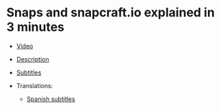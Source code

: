 # Snaps and snapcraft.io explained in 3 minutes

 * [Video](https://www.youtube.com/watch?v=DLxqdf89hRo)
 * [Description](description.txt)
 * [Subtitles](subtitles.srt)
 * Translations:

   * [Spanish subtitles](subtitles-es.srt)
